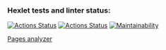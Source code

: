 ### Hexlet tests and linter status:
[![Actions Status](https://github.com/NikolayZemelko/python-project-83/workflows/hexlet-check/badge.svg)](https://github.com/NikolayZemelko/python-project-83/actions)
[![Actions Status](https://github.com/NikolayZemelko/python-project-83/workflows/main-check/badge.svg)](https://github.com/NikolayZemelko/python-project-83/actions)
[![Maintainability](https://api.codeclimate.com/v1/badges/594e0c67d9bc329208a4/maintainability)](https://codeclimate.com/github/NikolayZemelko/python-project-83/maintainability)

[Pages analyzer](https://python-project-83-production-7eef.up.railway.app/)